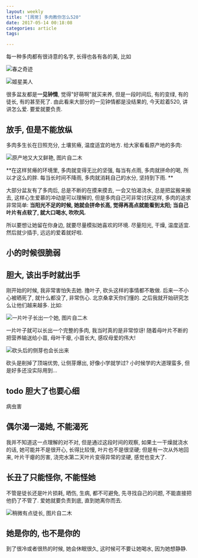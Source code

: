 ```yaml
---
layout: weekly
title: "[周常] 多肉教你怎么520"
date: 2017-05-14 00:18:08
categories: article
tags:

---
```


每一种多肉都有很诗意的名字, 长得也各有各的美, 比如

![春之奇迹](http://upload-images.jianshu.io/upload_images/1286586-682796866e298569.png?imageMogr2/auto-orient/strip%7CimageView2/2/w/1240)

![姬星美人](http://upload-images.jianshu.io/upload_images/1286586-dd42f26e854f15ab.png?imageMogr2/auto-orient/strip%7CimageView2/2/w/1240)

很多盆友都是**一见钟情**, 觉得"好萌啊"就买来养, 但是一段时间后, 有的变绿, 有的徒长, 有的甚至死了. 由此看来大部分的一见钟情都是没结果的, 今天趁着520, 讲讲怎么爱. 要爱就要负责.

## 放手, 但是不能放纵

多肉多生长在日照充分, 土壤贫瘠, 温度适宜的地方. 给大家看看原产地的多肉:

![原产地又大又鲜艳, 图片自二木](http://upload-images.jianshu.io/upload_images/1286586-a48e95a7133ed281.png?imageMogr2/auto-orient/strip%7CimageView2/2/w/1240)

**在这样贫瘠的环境里, 多肉就变得无比的坚强, 每当有点雨, 多肉就拼命的喝, 所以才这么的胖. 每当长时间不降雨, 多肉就消耗自己的水分, 坚持到下雨. **

大部分盆友有了多肉后, 总是不断的在摸来摸去, 一会又怕渴浇水, 总是把盆搬来搬去, 这样心生爱慕的冲动是可以理解的, 但是多肉自己可非常讨厌这样, 多肉的追求非常简单: **当阳光不足的时候, 她就会拼命长高, 觉得再高点就能看到太阳; 当自己叶片有点软了, 就大口喝水, 吹吹风.**

所以要想让她留在你身边, 就要尽量模拟她喜欢的环境. 尽量阳光, 干燥, 温度适宜. 然后就少插手, 远远的爱着就好啦.

## 小的时候很脆弱

## 胆大, 该出手时就出手

刚开始的时候, 我非常害怕失去她. 撸叶子, 砍头这样的事情都不敢做. 后来一不小心被晒死了, 就什么都没了, 非常伤心. 北京桑拿天你们懂的. 之后我就开始研究怎么让他们越来越多. 比如:

![一片叶子长出一个她, 图片自二木](http://upload-images.jianshu.io/upload_images/1286586-b934a3814b54f06d.png?imageMogr2/auto-orient/strip%7CimageView2/2/w/1240)

一片叶子就可以长出一个完整的多肉, 我当时真的是非常惊讶! 随着母叶片不断的把营养输送给小苗, 母叶干瘪, 小苗长大, 感叹母爱的伟大! 

![砍头后的侧芽也会长出来](http://upload-images.jianshu.io/upload_images/1286586-88df31d192f3a7d6.png?imageMogr2/auto-orient/strip%7CimageView2/2/w/1240)

砍头是削掉了顶端优势, 让侧芽爆出, 好像小学就学过? 小时候学的大道理蛮多, 但是好多还没实际用到...

## todo 胆大了也要心细

病虫害

## 偶尔渴一渴她, 不能渴死

我并不知道这一点理解的对不对, 但是通过这段时间的观察, 如果土一干燥就浇水的话, 她可能并不是很开心, 长得比较慢, 叶片也不是很坚硬; 但是有一次从外地回来, 叶片干瘪的厉害, 浇完水第二天叶片变得异常的坚硬, 感觉也变大了.

## 长丑了只能怪你, 不能怪她

不管是徒长还是叶片损耗, 晒伤, 生病, 都不可避免, 先寻找自己的问题, 不能直接把他扔了不管了. 爱她就要负责到底, 直到她离你而去.

![稍微有点徒长, 图片自二木](http://upload-images.jianshu.io/upload_images/1286586-50a875412260f292.png?imageMogr2/auto-orient/strip%7CimageView2/2/w/1240)

## 她是你的, 也不是你的

到了很冷或者很热的时候, 她会休眠很久, 这时候可不要让她喝水, 因为她想静静.

